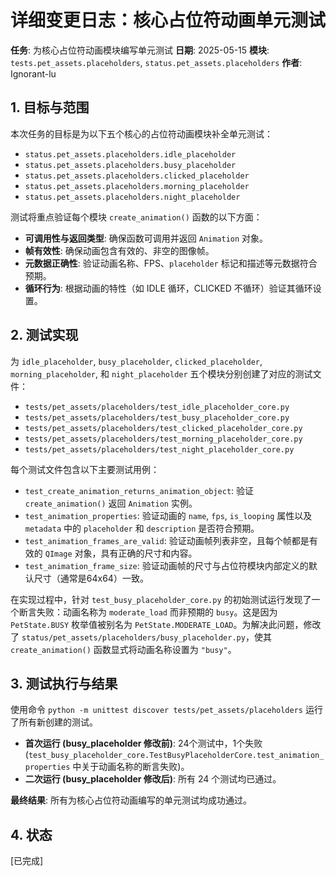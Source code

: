 # 详细变更日志：核心占位符动画单元测试

**任务**: 为核心占位符动画模块编写单元测试
**日期**: 2025-05-15
**模块**: `tests.pet_assets.placeholders`, `status.pet_assets.placeholders`
**作者**: Ignorant-lu

## 1. 目标与范围

本次任务的目标是为以下五个核心的占位符动画模块补全单元测试：

- `status.pet_assets.placeholders.idle_placeholder`
- `status.pet_assets.placeholders.busy_placeholder`
- `status.pet_assets.placeholders.clicked_placeholder`
- `status.pet_assets.placeholders.morning_placeholder`
- `status.pet_assets.placeholders.night_placeholder`

测试将重点验证每个模块 `create_animation()` 函数的以下方面：
- **可调用性与返回类型**: 确保函数可调用并返回 `Animation` 对象。
- **帧有效性**: 确保动画包含有效的、非空的图像帧。
- **元数据正确性**: 验证动画名称、FPS、`placeholder` 标记和描述等元数据符合预期。
- **循环行为**: 根据动画的特性（如 IDLE 循环，CLICKED 不循环）验证其循环设置。

## 2. 测试实现

为 `idle_placeholder`, `busy_placeholder`, `clicked_placeholder`, `morning_placeholder`, 和 `night_placeholder` 五个模块分别创建了对应的测试文件：

- `tests/pet_assets/placeholders/test_idle_placeholder_core.py`
- `tests/pet_assets/placeholders/test_busy_placeholder_core.py`
- `tests/pet_assets/placeholders/test_clicked_placeholder_core.py`
- `tests/pet_assets/placeholders/test_morning_placeholder_core.py`
- `tests/pet_assets/placeholders/test_night_placeholder_core.py`

每个测试文件包含以下主要测试用例：
- `test_create_animation_returns_animation_object`: 验证 `create_animation()` 返回 `Animation` 实例。
- `test_animation_properties`: 验证动画的 `name`, `fps`, `is_looping` 属性以及 `metadata` 中的 `placeholder` 和 `description` 是否符合预期。
- `test_animation_frames_are_valid`: 验证动画帧列表非空，且每个帧都是有效的 `QImage` 对象，具有正确的尺寸和内容。
- `test_animation_frame_size`: 验证动画帧的尺寸与占位符模块内部定义的默认尺寸（通常是64x64）一致。

在实现过程中，针对 `test_busy_placeholder_core.py` 的初始测试运行发现了一个断言失败：动画名称为 `moderate_load` 而非预期的 `busy`。这是因为 `PetState.BUSY` 枚举值被别名为 `PetState.MODERATE_LOAD`。为解决此问题，修改了 `status/pet_assets/placeholders/busy_placeholder.py`，使其 `create_animation()` 函数显式将动画名称设置为 `"busy"`。

## 3. 测试执行与结果

使用命令 `python -m unittest discover tests/pet_assets/placeholders` 运行了所有新创建的测试。

- **首次运行 (busy_placeholder 修改前)**: 24个测试中，1个失败 (`test_busy_placeholder_core.TestBusyPlaceholderCore.test_animation_properties` 中关于动画名称的断言失败)。
- **二次运行 (busy_placeholder 修改后)**: 所有 24 个测试均已通过。

**最终结果**: 所有为核心占位符动画编写的单元测试均成功通过。

## 4. 状态

[已完成]